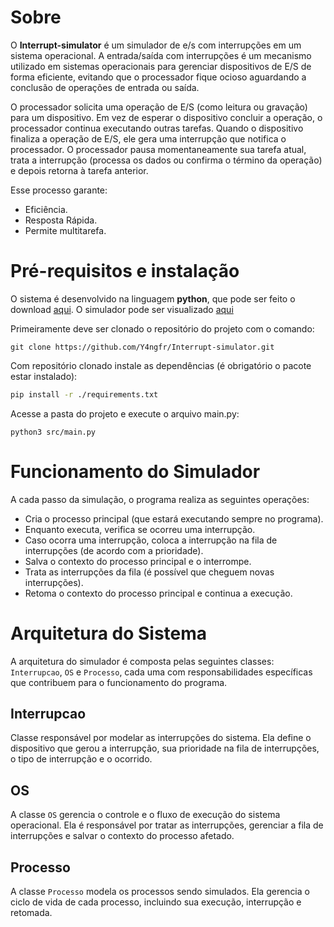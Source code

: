 # Sobre

O **Interrupt-simulator** é um simulador de e/s com interrupções em um sistema operacional. A entrada/saída com interrupções é um mecanismo utilizado em sistemas operacionais para gerenciar dispositivos de E/S de forma eficiente, evitando que o processador fique ocioso aguardando a conclusão de operações de entrada ou saída.

O processador solicita uma operação de E/S (como leitura ou gravação) para um dispositivo.
Em vez de esperar o dispositivo concluir a operação, o processador continua executando outras tarefas. Quando o dispositivo finaliza a operação de E/S, ele gera uma interrupção que notifica o processador. O processador pausa momentaneamente sua tarefa atual, trata a interrupção (processa os dados ou confirma o término da operação) e depois retorna à tarefa anterior.

Esse processo garante:
+ Eficiência.
+ Resposta Rápida.
+ Permite multitarefa.


# Pré-requisitos e instalação

O sistema é desenvolvido na linguagem __python__, que pode ser feito o download [aqui](https://www.python.org/downloads/). O simulador pode ser visualizado [aqui](https://github.com/Y4ngfr/Interrupt-simulator)

Primeiramente deve ser clonado o repositório do projeto com o comando:

```$
git clone https://github.com/Y4ngfr/Interrupt-simulator.git
```

Com repositório clonado instale as dependências (é obrigatório o pacote estar instalado):
```Bash
pip install -r ./requirements.txt
```

Acesse a pasta do projeto e execute o arquivo main.py:

```$
python3 src/main.py
```

# Funcionamento do Simulador

A cada passo da simulação, o programa realiza as seguintes operações:

+ Cria o processo principal (que estará executando sempre no programa).
+ Enquanto executa, verifica se ocorreu uma interrupção.
+ Caso ocorra uma interrupção, coloca a interrupção na fila de interrupções (de acordo com a prioridade).
+ Salva o contexto do processo principal e o interrompe.
+ Trata as interrupções da fila (é possível que cheguem novas interrupções).
+ Retoma o contexto do processo principal e continua a execução.

# Arquitetura do Sistema

A arquitetura do simulador é composta pelas seguintes classes: ``Interrupcao``, ``OS`` e ``Processo``, cada uma com responsabilidades específicas que contribuem para o funcionamento do programa.

## Interrupcao

Classe responsável por modelar as interrupções do sistema. Ela define o dispositivo que gerou a interrupção, sua prioridade na fila de interrupções, o tipo de interrupção e o ocorrido.

## OS

A classe ``OS`` gerencia o controle e o fluxo de execução do sistema operacional. Ela é responsável por tratar as interrupções, gerenciar a fila de interrupções e salvar o contexto do processo afetado.

## Processo

A classe ``Processo`` modela os processos sendo simulados. Ela gerencia o ciclo de vida de cada processo, incluindo sua execução, interrupção e retomada.